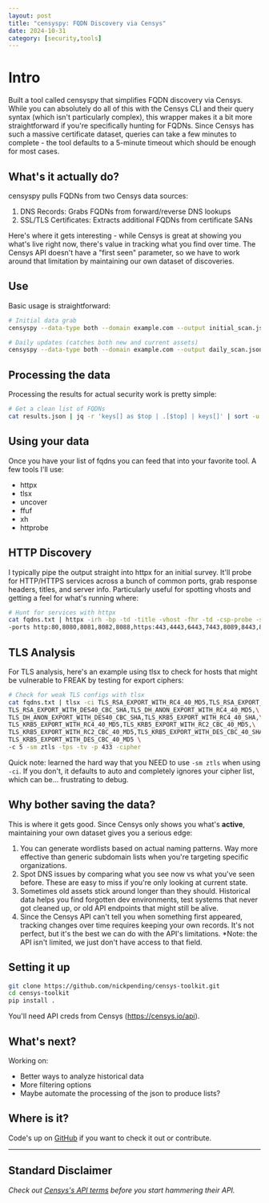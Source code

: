 ```yaml
---
layout: post
title: "censyspy: FQDN Discovery via Censys"
date: 2024-10-31
category: [security,tools]
---
```


# Intro

Built a tool called censyspy that simplifies FQDN discovery via Censys. While you can absolutely do all of this with the Censys CLI and their query syntax (which isn't particularly complex), this wrapper makes it a bit more straightforward if you're specifically hunting for FQDNs. Since Censys has such a massive certificate dataset, queries can take a few minutes to complete - the tool defaults to a 5-minute timeout which should be enough for most cases.

## What's it actually do?

censyspy pulls FQDNs from two Censys data sources:

1. DNS Records: Grabs FQDNs from forward/reverse DNS lookups
2. SSL/TLS Certificates: Extracts additional FQDNs from certificate SANs

Here's where it gets interesting - while Censys is great at showing you what's live right now, there's value in tracking what you find over time. The Censys API doesn't have a "first seen" parameter, so we have to work around that limitation by maintaining our own dataset of discoveries.

## Use

Basic usage is straightforward:

```bash
# Initial data grab
censyspy --data-type both --domain example.com --output initial_scan.json --days all

# Daily updates (catches both new and current assets)
censyspy --data-type both --domain example.com --output daily_scan.json --days 1
```

## Processing the data

Processing the results for actual security work is pretty simple:

```bash
# Get a clean list of FQDNs
cat results.json | jq -r 'keys[] as $top | .[$top] | keys[]' | sort -u > fqdns.txt
```

## Using your data

Once you have your list of fqdns you can feed that into your favorite tool. A few tools I'll use:
- httpx
- tlsx
- uncover
- ffuf
- xh
- httprobe

## HTTP Discovery

I typically pipe the output straight into httpx for an initial survey. It'll probe for HTTP/HTTPS services across a bunch of common ports, grab response headers, titles, and server info. Particularly useful for spotting vhosts and getting a feel for what's running where:


```bash
# Hunt for services with httpx
cat fqdns.txt | httpx -irh -bp -td -title -vhost -fhr -td -csp-probe -sc -server \
-ports http:80,8080,8081,8082,8088,https:443,4443,6443,7443,8089,8443,8449,8905,8910,9443
```

## TLS Analysis

For TLS analysis, here's an example using tlsx to check for hosts that might be vulnerable to FREAK by testing for export ciphers:

```bash
# Check for weak TLS configs with tlsx
cat fqdns.txt | tlsx -ci TLS_RSA_EXPORT_WITH_RC4_40_MD5,TLS_RSA_EXPORT_WITH_RC2_CBC_40_MD5,\
TLS_RSA_EXPORT_WITH_DES40_CBC_SHA,TLS_DH_ANON_EXPORT_WITH_RC4_40_MD5,\
TLS_DH_ANON_EXPORT_WITH_DES40_CBC_SHA,TLS_KRB5_EXPORT_WITH_RC4_40_SHA,\
TLS_KRB5_EXPORT_WITH_RC4_40_MD5,TLS_KRB5_EXPORT_WITH_RC2_CBC_40_MD5,\
TLS_KRB5_EXPORT_WITH_RC2_CBC_40_MD5,TLS_KRB5_EXPORT_WITH_DES_CBC_40_SHA,\
TLS_KRB5_EXPORT_WITH_DES_CBC_40_MD5 \
-c 5 -sm ztls -tps -tv -p 433 -cipher
```

Quick note: learned the hard way that you NEED to use `-sm ztls` when using `-ci`. If you don't, it defaults to auto and completely ignores your cipher list, which can be... frustrating to debug.

## Why bother saving the data?

This is where it gets good. Since Censys only shows you what's **active**, maintaining your own dataset gives you a serious edge:

1. You can generate wordlists based on actual naming patterns. Way more effective than generic subdomain lists when you're targeting specific organizations.
2. Spot DNS issues by comparing what you see now vs what you've seen before. These are easy to miss if you're only looking at current state.
3. Sometimes old assets stick around longer than they should. Historical data helps you find forgotten dev environments, test systems that never got cleaned up, or old API endpoints that might still be alive.
4. Since the Censys API can't tell you when something first appeared, tracking changes over time requires keeping your own records. It's not perfect, but it's the best we can do with the API's limitations. *Note: the API isn't limited, we just don't have access to that field.

## Setting it up

```bash
git clone https://github.com/nickpending/censys-toolkit.git
cd censys-toolkit
pip install .
```

You'll need API creds from Censys (https://censys.io/api).

## What's next?

Working on:

- Better ways to analyze historical data
- More filtering options
- Maybe automate the processing of the json to produce lists?

## Where is it?

Code's up on [GitHub](https://github.com/nickpending/censys-toolkit) if you want to check it out or contribute.

---

## Standard Disclaimer
*Check out [Censys's API terms](https://censys.io/api-terms-of-service) before you start hammering their API.*